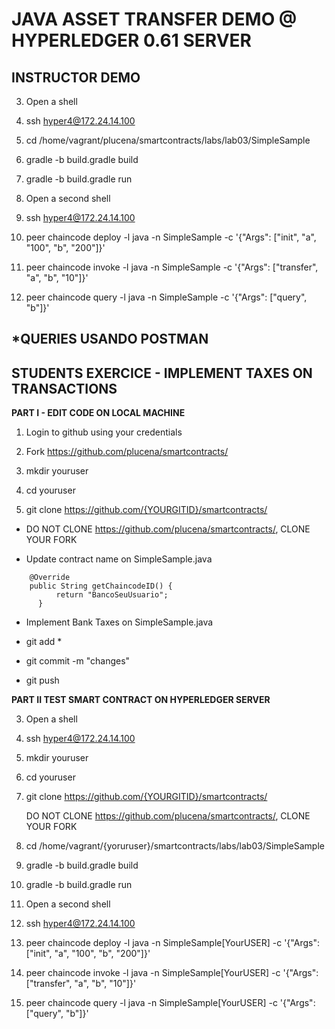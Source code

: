 

JAVA ASSET TRANSFER DEMO @ HYPERLEDGER 0.61 SERVER
===================================================

INSTRUCTOR DEMO
----------------

3. Open a shell  
  
4. ssh hyper4@172.24.14.100

5. cd /home/vagrant/plucena/smartcontracts/labs/lab03/SimpleSample

10. gradle -b build.gradle build

11. gradle -b build.gradle run

11. Open a second shell   

12. ssh hyper4@172.24.14.100
     
13. peer chaincode deploy -l java -n SimpleSample -c '{"Args": ["init", "a", "100", "b", "200"]}'

14. peer chaincode invoke -l java -n SimpleSample -c '{"Args": ["transfer", "a", "b", "10"]}'

15. peer chaincode query -l java -n SimpleSample -c '{"Args": ["query", "b"]}'


*QUERIES USANDO POSTMAN
-----------------------


STUDENTS EXERCICE - IMPLEMENT TAXES ON TRANSACTIONS
---------------------------------------------------

**PART I - EDIT CODE ON LOCAL MACHINE**


1. Login to github using your credentials

2. Fork https://github.com/plucena/smartcontracts/

5. mkdir youruser

6. cd youruser

7. git clone https://github.com/{YOURGITID}/smartcontracts/  

* DO NOT CLONE https://github.com/plucena/smartcontracts/, CLONE YOUR FORK

* Update contract name on SimpleSample.java 

```
    @Override
  	public String getChaincodeID() {
		  return "BancoSeuUsuario";
	  }
```

* Implement Bank Taxes on SimpleSample.java 


* git add *

* git commit -m "changes"

* git push



**PART II TEST SMART CONTRACT ON HYPERLEDGER SERVER**

3. Open a shell  
  
4. ssh hyper4@172.24.14.100
      
5. mkdir youruser

6. cd youruser

7. git clone https://github.com/{YOURGITID}/smartcontracts/  

   DO NOT CLONE https://github.com/plucena/smartcontracts/, CLONE YOUR FORK
   
8. cd /home/vagrant/{yoruruser}/smartcontracts/labs/lab03/SimpleSample


10. gradle -b build.gradle build

11. gradle -b build.gradle run


11. Open a second shell   

12. ssh hyper4@172.24.14.100
     
13. peer chaincode deploy -l java -n SimpleSample[YourUSER] -c '{"Args": ["init", "a", "100", "b", "200"]}'

14. peer chaincode invoke -l java -n SimpleSample[YourUSER] -c '{"Args": ["transfer", "a", "b", "10"]}'

15. peer chaincode query -l java -n SimpleSample[YourUSER] -c '{"Args": ["query", "b"]}'





